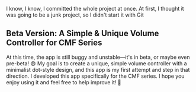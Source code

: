 ﻿I know, I know, I committed the whole project at once. At first, I thought it was going to be a junk project, so I didn't start it with Git

</hr>

<h2>Beta Version: A Simple & Unique Volume Controller for CMF Series</h2>
At this time, the app is still buggy and unstable—it's in beta, or maybe even pre-beta! 😄
My goal is to create a unique, simple volume controller with a minimalist dot-style design, and this app is my first attempt and step in that direction.
I developed this app specifically for the CMF series.
I hope you enjoy using it and feel free to help improve it! 🙌
